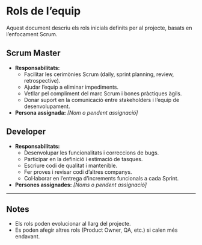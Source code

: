 # Rols de l’equip

Aquest document descriu els rols inicials definits per al projecte, basats en l’enfocament Scrum.

## Scrum Master

- **Responsabilitats:**
  - Facilitar les cerimònies Scrum (daily, sprint planning, review, retrospective).
  - Ajudar l’equip a eliminar impediments.
  - Vetllar pel compliment del marc Scrum i bones pràctiques àgils.
  - Donar suport en la comunicació entre stakeholders i l’equip de desenvolupament.
- **Persona assignada:** _[Nom o pendent assignació]_

## Developer

- **Responsabilitats:**
  - Desenvolupar les funcionalitats i correccions de bugs.
  - Participar en la definició i estimació de tasques.
  - Escriure codi de qualitat i mantenible.
  - Fer proves i revisar codi d’altres companys.
  - Col·laborar en l’entrega d’increments funcionals a cada Sprint.
- **Persones assignades:** _[Noms o pendent assignació]_

---

## Notes

- Els rols poden evolucionar al llarg del projecte.
- Es poden afegir altres rols (Product Owner, QA, etc.) si calen més endavant.
